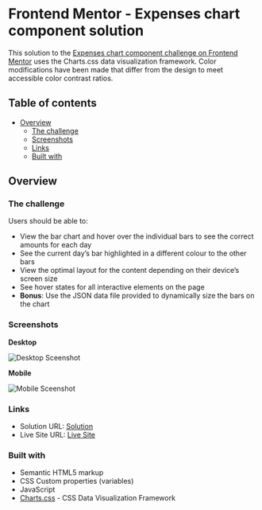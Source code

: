 # Frontend Mentor - Expenses chart component solution

This solution to the [Expenses chart component challenge on Frontend Mentor](https://www.frontendmentor.io/challenges/expenses-chart-component-e7yJBUdjwt) uses the Charts.css data visualization framework. Color modifications have been made that differ from the design to meet accessible color contrast ratios.

## Table of contents

- [Overview](#overview)
  - [The challenge](#the-challenge)
  - [Screenshots](#screenshots)
  - [Links](#links)
  - [Built with](#built-with)

## Overview

### The challenge

Users should be able to:

- View the bar chart and hover over the individual bars to see the correct amounts for each day
- See the current day’s bar highlighted in a different colour to the other bars
- View the optimal layout for the content depending on their device’s screen size
- See hover states for all interactive elements on the page
- **Bonus**: Use the JSON data file provided to dynamically size the bars on the chart

### Screenshots

**Desktop**

![Desktop Sceenshot](assets/screenshots/desktop-screenshot-1440px.png)

**Mobile**

![Mobile Sceenshot](assets/screenshots/mobile-screenshot-375px.png)

### Links

- Solution URL: [Solution]()
- Live Site URL: [Live Site](https://a-woodworth.github.io/expenses_chart_component)

### Built with

- Semantic HTML5 markup
- CSS Custom properties (variables)
- JavaScript
- [Charts.css](https://chartscss.org) - CSS Data Visualization Framework
